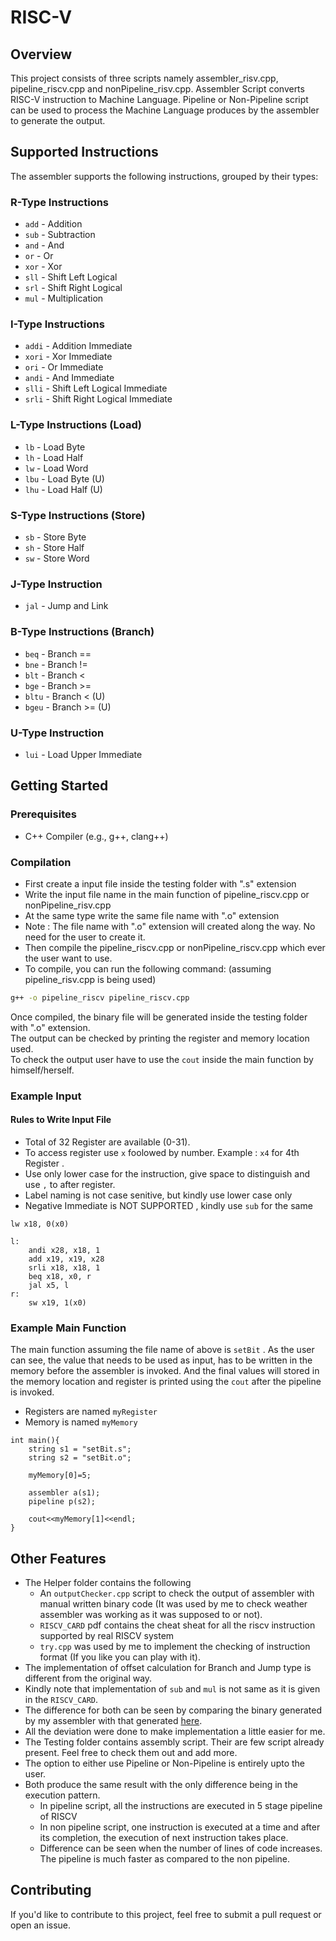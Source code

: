 # RISC-V

## Overview

This project consists of three scripts namely assembler_risv.cpp, pipeline_riscv.cpp and nonPipeline_risv.cpp. Assembler Script converts RISC-V instruction to Machine Language. Pipeline or Non-Pipeline script can be used to process the Machine Language produces by the assembler to generate the output. 

## Supported Instructions

The assembler supports the following instructions, grouped by their types:

### R-Type Instructions
- `add`  - Addition
- `sub`  - Subtraction
- `and`  - And
- `or`   - Or
- `xor`  - Xor
- `sll`  - Shift Left Logical
- `srl`  - Shift Right Logical
- `mul`  - Multiplication

### I-Type Instructions
- `addi`  - Addition Immediate
- `xori`  - Xor Immediate
- `ori`   - Or Immediate
- `andi`  - And Immediate
- `slli`  - Shift Left Logical Immediate
- `srli`  - Shift Right Logical Immediate

### L-Type Instructions (Load)
- `lb`   - Load Byte
- `lh`   - Load Half
- `lw`   - Load Word
- `lbu`  - Load Byte (U)
- `lhu`  - Load Half (U)

### S-Type Instructions (Store)
- `sb`  - Store Byte
- `sh`  - Store Half
- `sw`  - Store Word 

### J-Type Instruction
- `jal`  - Jump and Link

### B-Type Instructions (Branch)
- `beq`   - Branch ==
- `bne`   - Branch !=
- `blt`   - Branch <
- `bge`   - Branch >=
- `bltu`  - Branch < (U)
- `bgeu`  - Branch >= (U)

### U-Type Instruction
- `lui`  - Load Upper Immediate

## Getting Started

### Prerequisites
- C++ Compiler (e.g., g++, clang++)

### Compilation
- First create a input file inside the testing folder with ".s" extension
- Write the input file name in the main function of pipeline_riscv.cpp or nonPipeline_risv.cpp
- At the same type write the same file name with ".o" extension
- Note : The file name with ".o" extension will created along the way. No need for the user to create it.
- Then compile the pipeline_riscv.cpp or nonPipeline_riscv.cpp which ever the user want to use.
- To compile, you can run the following command: (assuming pipeline_risv.cpp is being used)

```bash
g++ -o pipeline_riscv pipeline_riscv.cpp
```

Once compiled, the binary file will be generated inside the testing folder with ".o" extension. <br>
The output can be checked by printing the register and memory location used. <br>
To check the output user have to use the `cout` inside the main function by himself/herself. <br> 

### Example Input

#### Rules to Write Input File
- Total of 32 Register are available (0-31).
- To access register use `x` foolowed by number. Example : `x4` for 4th Register  .
- Use only lower case for the instruction, give space to distinguish and use `,` to after register. 
- Label naming is not case senitive, but kindly use lower case only
- Negative Immediate is NOT SUPPORTED , kindly use `sub` for the same

```assembly
lw x18, 0(x0)

l:
    andi x28, x18, 1
    add x19, x19, x28
    srli x18, x18, 1
    beq x18, x0, r
    jal x5, l
r:
    sw x19, 1(x0)
```

### Example Main Function

The main function assuming the file name of above is `setBit` . As the user can see, the value that needs to be used as input, has to be written in the memory before the assembler is invoked. And the final values will stored in the memory location and register is printed using the `cout` after the pipeline is invoked.<br>
- Registers are named `myRegister`
- Memory is named `myMemory` <br>
```main
int main(){
    string s1 = "setBit.s";
    string s2 = "setBit.o";

    myMemory[0]=5;

    assembler a(s1);
    pipeline p(s2);

    cout<<myMemory[1]<<endl;
}
```
## Other Features
- The Helper folder contains the following
    - An `outputChecker.cpp` script to check the output of assembler with manual written binary code (It was used by me to check weather assembler was working as it was supposed to or not).
    - `RISCV_CARD` pdf contains the cheat sheat for all the riscv instruction supported by real RISCV system
    - `try.cpp` was used by me to implement the checking of instruction format (If you like you can play with it).  
- The implementation of offset calculation for Branch and Jump type is different from the original way.
- Kindly note that implementation of `sub` and `mul` is not same as it is given in the `RISCV_CARD`. 
- The difference for both can be seen by comparing the binary generated by my assembler with that generated [here](https://luplab.gitlab.io/rvcodecjs/). 
- All the deviation were done to make implementation a little easier for me.    
- The Testing folder contains assembly script. Their are few script already present. Feel free to check them out and add more.
- The option to either use Pipeline or Non-Pipeline is entirely upto the user.
- Both produce the same result with the only difference being in the execution pattern. 
    - In pipeline script, all the instructions are executed in 5 stage pipeline of RISCV
    - In non pipeline script, one instruction is executed at a time and after its completion, the execution of next instruction takes place.
    - Difference can be seen when the number of lines of code increases. The pipeline is much faster as compared to the non pipeline. 

## Contributing

If you'd like to contribute to this project, feel free to submit a pull request or open an issue.
